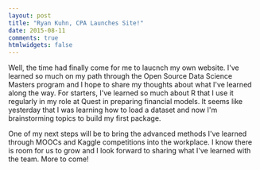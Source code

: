 ```yaml
---
layout: post
title: "Ryan Kuhn, CPA Launches Site!"
date: 2015-08-11
comments: true
htmlwidgets: false
---
```


Well,  the time had finally come for me to laucnch my own website. I've learned so much on my path through the Open Source Data Science Masters program and I hope to share my thoughts about what I've learned along the way. For starters, I've learned so much about R that I use it regularly in my role at Quest in preparing financial models. It seems like yesterday that I was learning how to load a dataset and now I'm brainstorming topics to build my first package.  

One of my next steps will be to bring the advanced methods I've learned through MOOCs and Kaggle competitions into the workplace. I know there is room for us to grow and I look forward to sharing what I've learned with the team. More to come!
